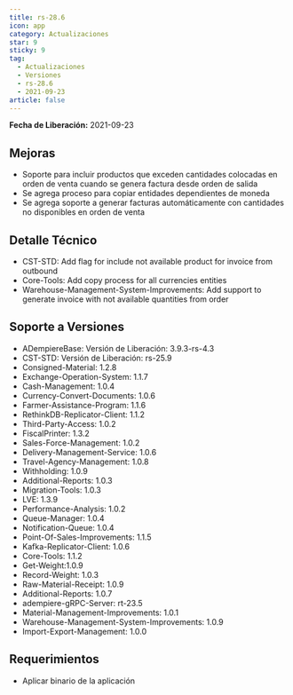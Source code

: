 ```yaml
---
title: rs-28.6
icon: app
category: Actualizaciones
star: 9
sticky: 9
tag:
  - Actualizaciones
  - Versiones
  - rs-28.6
  - 2021-09-23
article: false
---
```


**Fecha de Liberación:** 2021-09-23

## Mejoras

- Soporte para incluir productos que exceden cantidades colocadas en orden de venta cuando se genera factura desde orden de salida
- Se agrega proceso para copiar entidades dependientes de moneda
- Se agrega soporte a generar facturas automáticamente con cantidades no disponibles en orden de venta

## Detalle Técnico

- CST-STD: Add flag for include not available product for invoice from outbound
- Core-Tools: Add copy process for all currencies entities
- Warehouse-Management-System-Improvements: Add support to generate invoice with not available quantities from order

## Soporte a Versiones

- ADempiereBase: Versión de Liberación: 3.9.3-rs-4.3
- CST-STD: Versión de Liberación: rs-25.9
- Consigned-Material: 1.2.8
- Exchange-Operation-System: 1.1.7
- Cash-Management: 1.0.4
- Currency-Convert-Documents: 1.0.6
- Farmer-Assistance-Program: 1.1.6
- RethinkDB-Replicator-Client: 1.1.2
- Third-Party-Access: 1.0.2
- FiscalPrinter: 1.3.2
- Sales-Force-Management: 1.0.2
- Delivery-Management-Service: 1.0.6
- Travel-Agency-Management: 1.0.8
- Withholding: 1.0.9
- Additional-Reports: 1.0.3
- Migration-Tools: 1.0.3
- LVE: 1.3.9
- Performance-Analysis: 1.0.2
- Queue-Manager: 1.0.4
- Notification-Queue: 1.0.4
- Point-Of-Sales-Improvements: 1.1.5
- Kafka-Replicator-Client: 1.0.6
- Core-Tools: 1.1.2
- Get-Weight:1.0.9
- Record-Weight: 1.0.3
- Raw-Material-Receipt: 1.0.9
- Additional-Reports: 1.0.7
- adempiere-gRPC-Server: rt-23.5
- Material-Management-Improvements: 1.0.1
- Warehouse-Management-System-Improvements: 1.0.9
- Import-Export-Management: 1.0.0

## Requerimientos

- Aplicar binario de la aplicación
